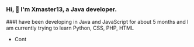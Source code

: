 ### Hi, 👋 I'm Xmaster13, a Java developer.

###I have been developing in Java and JavaScript for about 5 months and I am currently trying to learn Python, CSS, PHP, HTML

- Cont

